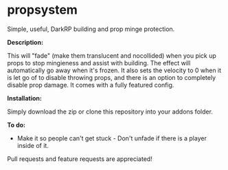 # propsystem
Simple, useful, DarkRP building and prop minge protection.

**Description:**

This will "fade" (make them translucent and nocollided) when you pick up props to stop mingieness and assist with building. The effect will automatically go away when it's frozen. It also sets the velocity to 0 when it is let go of to disable throwing props, and there is an option to completely disable prop damage. It comes with a fully featured config.

**Installation:**

Simply download the zip or clone this repository into your addons folder.

**To do:**

* Make it so people can't get stuck - Don't unfade if there is a player inside of it.

Pull requests and feature requests are appreciated!
